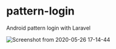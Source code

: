 # pattern-login
Android pattern login with Laravel

![Screenshot from 2020-05-26 17-14-44](https://user-images.githubusercontent.com/38864124/82894486-77041380-9f74-11ea-97c7-f0ab3fea5395.png)
